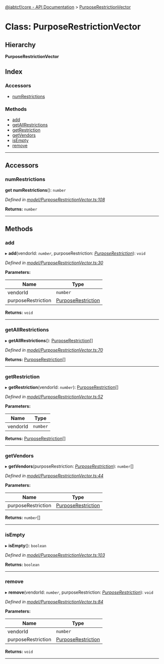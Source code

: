 [@iabtcf/core - API Documentation](../README.md) > [PurposeRestrictionVector](../classes/purposerestrictionvector.md)

# Class: PurposeRestrictionVector

## Hierarchy

**PurposeRestrictionVector**

## Index

### Accessors

* [numRestrictions](purposerestrictionvector.md#numrestrictions)

### Methods

* [add](purposerestrictionvector.md#add)
* [getAllRestrictions](purposerestrictionvector.md#getallrestrictions)
* [getRestriction](purposerestrictionvector.md#getrestriction)
* [getVendors](purposerestrictionvector.md#getvendors)
* [isEmpty](purposerestrictionvector.md#isempty)
* [remove](purposerestrictionvector.md#remove)

---

## Accessors

<a id="numrestrictions"></a>

###  numRestrictions

**get numRestrictions**(): `number`

*Defined in [model/PurposeRestrictionVector.ts:108](https://github.com/chrispaterson/iabtcf-es/blob/ffdba84/modules/core/src/model/PurposeRestrictionVector.ts#L108)*

**Returns:** `number`

___

## Methods

<a id="add"></a>

###  add

▸ **add**(vendorId: *`number`*, purposeRestriction: *[PurposeRestriction](purposerestriction.md)*): `void`

*Defined in [model/PurposeRestrictionVector.ts:30](https://github.com/chrispaterson/iabtcf-es/blob/ffdba84/modules/core/src/model/PurposeRestrictionVector.ts#L30)*

**Parameters:**

| Name | Type |
| ------ | ------ |
| vendorId | `number` |
| purposeRestriction | [PurposeRestriction](purposerestriction.md) |

**Returns:** `void`

___
<a id="getallrestrictions"></a>

###  getAllRestrictions

▸ **getAllRestrictions**(): [PurposeRestriction](purposerestriction.md)[]

*Defined in [model/PurposeRestrictionVector.ts:70](https://github.com/chrispaterson/iabtcf-es/blob/ffdba84/modules/core/src/model/PurposeRestrictionVector.ts#L70)*

**Returns:** [PurposeRestriction](purposerestriction.md)[]

___
<a id="getrestriction"></a>

###  getRestriction

▸ **getRestriction**(vendorId: *`number`*): [PurposeRestriction](purposerestriction.md)[]

*Defined in [model/PurposeRestrictionVector.ts:52](https://github.com/chrispaterson/iabtcf-es/blob/ffdba84/modules/core/src/model/PurposeRestrictionVector.ts#L52)*

**Parameters:**

| Name | Type |
| ------ | ------ |
| vendorId | `number` |

**Returns:** [PurposeRestriction](purposerestriction.md)[]

___
<a id="getvendors"></a>

###  getVendors

▸ **getVendors**(purposeRestriction: *[PurposeRestriction](purposerestriction.md)*): `number`[]

*Defined in [model/PurposeRestrictionVector.ts:44](https://github.com/chrispaterson/iabtcf-es/blob/ffdba84/modules/core/src/model/PurposeRestrictionVector.ts#L44)*

**Parameters:**

| Name | Type |
| ------ | ------ |
| purposeRestriction | [PurposeRestriction](purposerestriction.md) |

**Returns:** `number`[]

___
<a id="isempty"></a>

###  isEmpty

▸ **isEmpty**(): `boolean`

*Defined in [model/PurposeRestrictionVector.ts:103](https://github.com/chrispaterson/iabtcf-es/blob/ffdba84/modules/core/src/model/PurposeRestrictionVector.ts#L103)*

**Returns:** `boolean`

___
<a id="remove"></a>

###  remove

▸ **remove**(vendorId: *`number`*, purposeRestriction: *[PurposeRestriction](purposerestriction.md)*): `void`

*Defined in [model/PurposeRestrictionVector.ts:84](https://github.com/chrispaterson/iabtcf-es/blob/ffdba84/modules/core/src/model/PurposeRestrictionVector.ts#L84)*

**Parameters:**

| Name | Type |
| ------ | ------ |
| vendorId | `number` |
| purposeRestriction | [PurposeRestriction](purposerestriction.md) |

**Returns:** `void`

___

